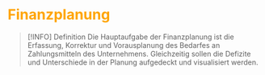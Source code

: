 # <font color = "orange">Finanzplanung</font>
>[!INFO] Definition
>Die Hauptaufgabe der Finanzplanung ist die Erfassung, Korrektur und Vorausplanung des Bedarfes an Zahlungsmitteln des Unternehmens.
>Gleichzeitig sollen die Defizite und Unterschiede in der Planung aufgedeckt und visualisiert werden.
>